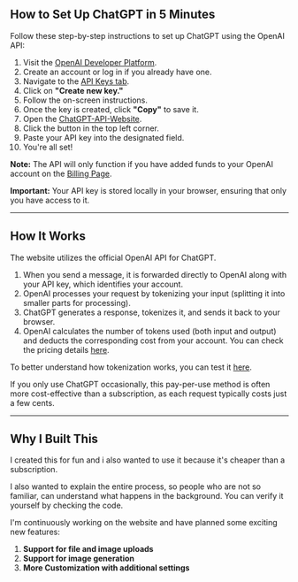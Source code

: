 ## How to Set Up ChatGPT in 5 Minutes

Follow these step-by-step instructions to set up ChatGPT using the OpenAI API:  

1. Visit the [OpenAI Developer Platform](https://platform.openai.com/).  
2. Create an account or log in if you already have one.  
3. Navigate to the [API Keys tab](https://platform.openai.com/api-keys).  
4. Click on **"Create new key."**  
5. Follow the on-screen instructions.  
6. Once the key is created, click **"Copy"** to save it.  
7. Open the [ChatGPT-API-Website](https://stoniye.github.io/ChatGPT-API-Website/).  
8. Click the button in the top left corner.  
9. Paste your API key into the designated field.  
10. You're all set!  

**Note:** The API will only function if you have added funds to your OpenAI account on the [Billing Page](https://platform.openai.com/settings/organization/billing/overview).  

**Important:** Your API key is stored locally in your browser, ensuring that only you have access to it.  

---

## How It Works  

The website utilizes the official OpenAI API for ChatGPT.  

1. When you send a message, it is forwarded directly to OpenAI along with your API key, which identifies your account.  
2. OpenAI processes your request by tokenizing your input (splitting it into smaller parts for processing).  
3. ChatGPT generates a response, tokenizes it, and sends it back to your browser.  
4. OpenAI calculates the number of tokens used (both input and output) and deducts the corresponding cost from your account. You can check the pricing details [here](https://platform.openai.com/docs/pricing).  

To better understand how tokenization works, you can test it [here](https://platform.openai.com/tokenizer).  

If you only use ChatGPT occasionally, this pay-per-use method is often more cost-effective than a subscription, as each request typically costs just a few cents.  

---

## Why I Built This  

I created this for fun and i also wanted to use it because it's cheaper than a subscription.  

I also wanted to explain the entire process, so people who are not so familiar, can understand what happens in the background. You can verify it yourself by checking the code.  

I'm continuously working on the website and have planned some exciting new features:
1. **Support for file and image uploads**
2. **Support for image generation**
3. **More Customization with additional settings**
